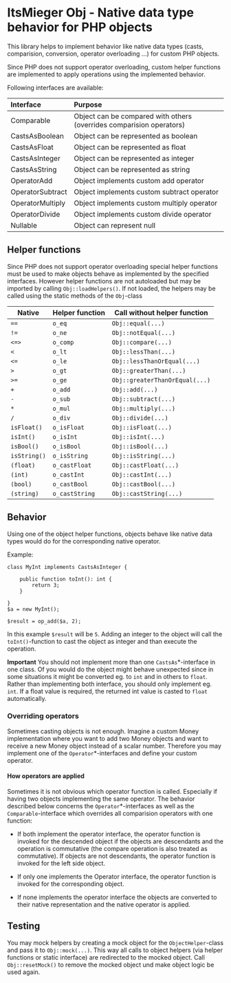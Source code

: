 # ItsMieger Obj - Native data type behavior for PHP objects
This library helps to implement behavior like native data types (casts, comparision, conversion, operator overloading ...) for custom
PHP objects.

Since PHP does not support operator overloading, custom helper functions are implemented to apply
operations using the implemented behavior.

Following interfaces are available:

| Interface			  	| Purpose |
| :------------------ 	| :----------------------------------------------------- |
| Comparable        	| Object can be compared with others (overrides comparision operators)  |
| CastsAsBoolean        | Object can be represented as boolean                   |
| CastsAsFloat	        | Object can be represented as float                     |
| CastsAsInteger        | Object can be represented as integer                   |
| CastsAsString         | Object can be represented as string                    |
| OperatorAdd           | Object implements custom add operator                  |
| OperatorSubtract      | Object implements custom subtract operator             |
| OperatorMultiply      | Object implements custom multiply operator             |
| OperatorDivide        | Object implements custom divide operator               |
| Nullable              | Object can represent null             				 |


## Helper functions
Since PHP does not support operator overloading special helper functions must be used to make
objects behave as implemented by the specified interfaces. However helper functions are not
autoloaded but may be imported by calling `Obj::loadHelpers()`. If not loaded, the helpers
may be called using the static methods of the `Obj`-class

| Native | Helper function | Call without helper function |
| ----------------| --------------- | ----------------------------- |
| `==`				| `o_eq`		| `Obj::equal(...)`			|
| `!=`				| `o_ne`		| `Obj::notEqual(...)`			|
| `<=>`				| `o_comp`		| `Obj::compare(...)`			|
| `<`				| `o_lt`		| `Obj::lessThan(...)`			|
| `<=`				| `o_le`		| `Obj::lessThanOrEqual(...)`			|
| `>`				| `o_gt`		| `Obj::greaterThan(...)`			|
| `>=`				| `o_ge`		| `Obj::greaterThanOrEqual(...)`			|
| `+`				| `o_add`		| `Obj::add(...)`			|
| `-`				| `o_sub`		| `Obj::subtract(...)`			|
| `*`				| `o_mul`		| `Obj::multiply(...)`			|
| `/`				| `o_div`		| `Obj::divide(...)`			|
| `isFloat()`  		| `o_isFloat`	| `Obj::isFloat(...)`			|
| `isInt()`  		| `o_isInt`		| `Obj::isInt(...)`			|
| `isBool()`  		| `o_isBool`		| `Obj::isBool(...)`			|
| `isString()`  	| `o_isString`		| `Obj::isString(...)`			|
| `(float)`    		| `o_castFloat`		| `Obj::castFloat(...)`			|
| `(int)`    		| `o_castInt`		| `Obj::castInt(...)`			|
| `(bool)`    		| `o_castBool`		| `Obj::castBool(...)`			|
| `(string)`   		| `o_castString`	| `Obj::castString(...)`			|

## Behavior
Using one of the object helper functions, objects behave like native data types would do for the
corresponding native operator.

Example:

	class MyInt implements CastsAsInteger {
	 	
	 	public function toInt(): int {
	 		return 3;
	 	}
	 	
	}
	$a = new MyInt();
	
	$result = op_add($a, 2);

In this example `$result` will be `5`. Adding an integer to the object will call the `toInt()`-function
to cast the object as integer and than execute the operation.

**Important** You should not implement more than one `CastsAs`*-interface in one class. Of you would
do the object might behave unexpected since in some situations it might be converted eg. to `int` and in
others to `float`. Rather than implementing both interface, you should only implement eg. `int`. If a float
value is required, the returned int value is casted to `float` automatically.

### Overriding operators
Sometimes casting objects is not enough. Imagine a custom Money implementation where you want to add
two Money objects and want to receive a new Money object instead of a scalar number. Therefore
you may implement one of the `Operator`*-interfaces and define your custom operator.

#### How operators are applied
Sometimes it is not obvious which operator function is called. Especially if having two objects implementing the
same operator. The behavior described below concerns the `Operator`*-interfaces as well as the `Comparable`-interface
which overrides all comparision operators with one function:

* If both implement the operator interface, the operator function is invoked for the descended object if the objects are descendants
and the operation is commutative (the compare operation is also treated as commutative).
If objects are not descendants, the operator function is invoked for the left side object.

* If only one implements the Operator interface, the operator function is invoked for the corresponding object.

* If none implements the operator interface the objects are converted to their native representation
and the native operator is applied.

## Testing
You may mock helpers by creating a mock object for the `ObjectHelper`-class and pass it to
`Obj::mock(...)`. This way all calls to object helpers (via helper functions or static interface)
are redirected to the mocked object. Call `Obj::resetMock()` to remove the mocked object und make
object logic be used again.